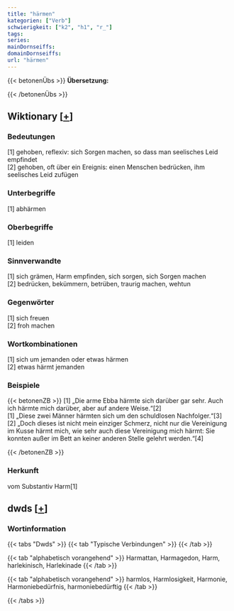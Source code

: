```yaml
---
title: "härmen"
kategorien: ["Verb"]
schwierigkeit: ["k2", "h1", "r_"]
tags:
series:
mainDornseiffs:
domainDornseiffs:
url: "härmen"
---
```


{{< betonenÜbs >}}
**Übersetzung:**  
  
{{< /betonenÜbs >}}

## Wiktionary [[+](https://de.wiktionary.org/wiki/härmen)]

### Bedeutungen
[1] gehoben, reflexiv: sich Sorgen machen, so dass man seelisches Leid empfindet  
[2] gehoben, oft über ein Ereignis: einen Menschen bedrücken, ihm seelisches Leid zufügen  

### Unterbegriffe
[1] abhärmen  

### Oberbegriffe
[1] leiden  

### Sinnverwandte
[1] sich grämen, Harm empfinden, sich sorgen, sich Sorgen machen  
[2] bedrücken, bekümmern, betrüben, traurig machen, wehtun  

### Gegenwörter
[1] sich freuen  
[2] froh machen  

### Wortkombinationen
[1] sich um jemanden oder etwas härmen  
[2] etwas härmt jemanden  

### Beispiele
{{< betonenZB >}}
[1] „Die arme Ebba härmte sich darüber gar sehr. Auch ich härmte mich darüber, aber auf andere Weise.“[2]  
[1] „Diese zwei Männer härmten sich um den schuldlosen Nachfolger.“[3]  
[2] „Doch dieses ist nicht mein einziger Schmerz, nicht nur die Vereinigung im Kusse härmt mich, wie sehr auch diese Vereinigung mich härmt: Sie konnten außer im Bett an keiner anderen Stelle gelehrt werden.“[4]  

{{< /betonenZB >}}
### Herkunft
vom Substantiv Harm[1]  



## dwds [[+](https://www.dwds.de/wb/härmen)]

### Wortinformation
{{< tabs "Dwds" >}}
{{< tab "Typische Verbindungen" >}}
{{< /tab >}}

{{< tab "alphabetisch vorangehend" >}}
Harmattan, Harmagedon, Harm, harlekinisch, Harlekinade
{{< /tab >}}

{{< tab "alphabetisch vorangehend" >}}
harmlos, Harmlosigkeit, Harmonie, Harmoniebedürfnis, harmoniebedürftig
{{< /tab >}}

{{< /tabs >}}

